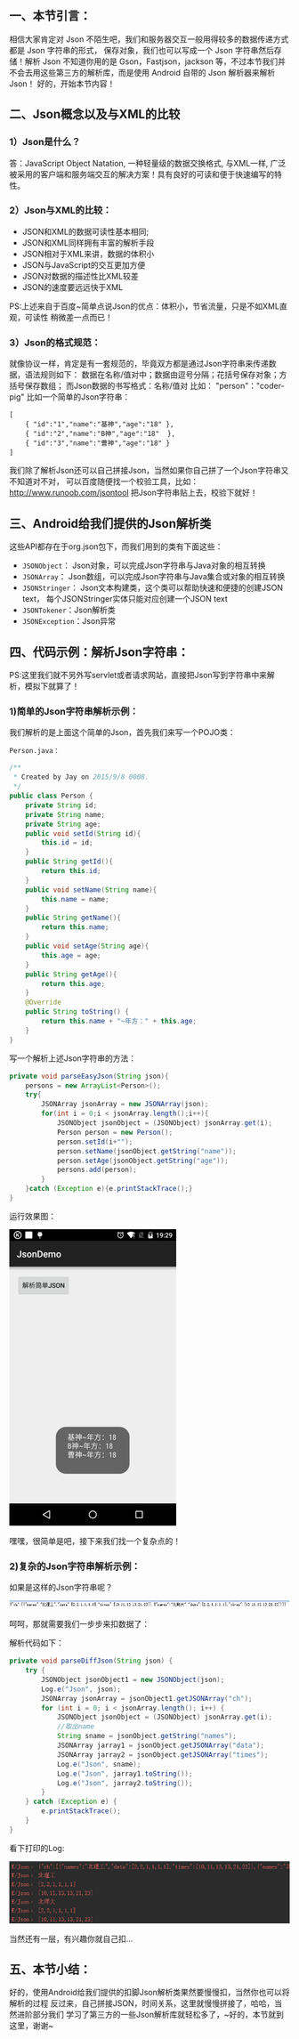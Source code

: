 ## 一、本节引言：
相信大家肯定对 Json 不陌生吧，我们和服务器交互一般用得较多的数据传递方式都是 Json 字符串的形式， 保存对象，我们也可以写成一个 Json 字符串然后存储！解析 Json 不知道你用的是 Gson，Fastjson，jackson 等，不过本节我们并不会去用这些第三方的解析库，而是使用 Android 自带的 Json 解析器来解析 Json！ 好的，开始本节内容！


## 二、Json概念以及与XML的比较
### 1）Json是什么？

答：JavaScript Object Natation, 一种轻量级的数据交换格式, 与XML一样, 广泛被采用的客户端和服务端交互的解决方案！具有良好的可读和便于快速编写的特性。


### 2）Json与XML的比较：

- JSON和XML的数据可读性基本相同;
- JSON和XML同样拥有丰富的解析手段
- JSON相对于XML来讲，数据的体积小
- JSON与JavaScript的交互更加方便
- JSON对数据的描述性比XML较差
- JSON的速度要远远快于XML

PS:上述来自于百度~简单点说Json的优点：体积小，节省流量，只是不如XML直观，可读性 稍微差一点而已！


### 3）Json的格式规范：

就像协议一样，肯定是有一套规范的，毕竟双方都是通过Json字符串来传递数据，语法规则如下： 数据在名称/值对中；数据由逗号分隔；花括号保存对象；方括号保存数组； 而Json数据的书写格式：名称/值对 比如： "person"："coder-pig" 比如一个简单的Json字符串：
```xml
[
    { "id":"1","name":"基神","age":"18" },
    { "id":"2","name":"B神","age":"18"  },
    { "id":"3","name":"曹神","age":"18" }
]
```
我们除了解析Json还可以自己拼接Json，当然如果你自己拼了一个Json字符串又不知道对不对， 可以百度随便找一个校验工具，比如： http://www.runoob.com/jsontool 把Json字符串贴上去，校验下就好！


## 三、Android给我们提供的Json解析类
这些API都存在于org.json包下，而我们用到的类有下面这些：

- `JSONObject`： Json对象，可以完成Json字符串与Java对象的相互转换
- `JSONArray`： Json数组，可以完成Json字符串与Java集合或对象的相互转换
- `JSONStringer`： Json文本构建类，这个类可以帮助快速和便捷的创建JSON text， 每个JSONStringer实体只能对应创建一个JSON text
- `JSONTokener`：Json解析类
- `JSONException`：Json异常


## 四、代码示例：解析Json字符串：
PS:这里我们就不另外写servlet或者请求网站，直接把Json写到字符串中来解析，模拟下就算了！

### 1)简单的Json字符串解析示例：
我们解析的是上面这个简单的Json，首先我们来写一个POJO类：

`Person.java：`
```java
/**
 * Created by Jay on 2015/9/8 0008.
 */
public class Person {
    private String id;
    private String name;
    private String age;
    public void setId(String id){
        this.id = id;
    }
    public String getId(){
        return this.id;
    }
    public void setName(String name){
        this.name = name;
    }
    public String getName(){
        return this.name;
    }
    public void setAge(String age){
        this.age = age;
    }
    public String getAge(){
        return this.age;
    }
    @Override
    public String toString() {
        return this.name + "~年方：" + this.age;
    }
}
```

写一个解析上述Json字符串的方法：
```java
private void parseEasyJson(String json){
    persons = new ArrayList<Person>();
    try{
        JSONArray jsonArray = new JSONArray(json);
        for(int i = 0;i < jsonArray.length();i++){
            JSONObject jsonObject = (JSONObject) jsonArray.get(i);
            Person person = new Person();
            person.setId(i+"");
            person.setName(jsonObject.getString("name"));
            person.setAge(jsonObject.getString("age"));
            persons.add(person);
        }
    }catch (Exception e){e.printStackTrace();}
}
```

运行效果图：

![](../img/network-35.jpg)

嘿嘿，很简单是吧，接下来我们找一个复杂点的！


### 2)复杂的Json字符串解析示例：
如果是这样的Json字符串呢？

![](../img/network-36.jpg)

呵呵，那就需要我们一步步来扣数据了：

解析代码如下：
```java
private void parseDiffJson(String json) {
    try {
        JSONObject jsonObject1 = new JSONObject(json);
        Log.e("Json", json);
        JSONArray jsonArray = jsonObject1.getJSONArray("ch");
        for (int i = 0; i < jsonArray.length(); i++) {
            JSONObject jsonObject = (JSONObject) jsonArray.get(i);
            //取出name
            String sname = jsonObject.getString("names");
            JSONArray jarray1 = jsonObject.getJSONArray("data");
            JSONArray jarray2 = jsonObject.getJSONArray("times");
            Log.e("Json", sname);
            Log.e("Json", jarray1.toString());
            Log.e("Json", jarray2.toString());
        }
    } catch (Exception e) {
        e.printStackTrace();
    }
}
```

看下打印的Log:

![](../img/network-37.jpg)

当然还有一层，有兴趣你就自己扣...


## 五、本节小结：
好的，使用Android给我们提供的扣脚Json解析类果然要慢慢扣，当然你也可以将解析的过程 反过来，自己拼接JSON，时间关系，这里就慢慢拼接了，哈哈，当然进阶部分我们 学习了第三方的一些Json解析库就轻松多了，~好的，本节就到这里，谢谢~